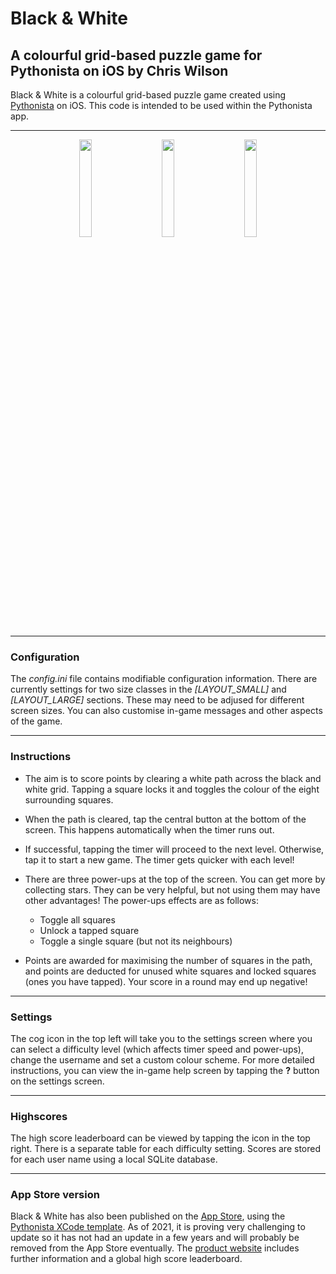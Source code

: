 # Black & White
## A colourful grid-based puzzle game for Pythonista on iOS by Chris Wilson

Black & White is a colourful grid-based puzzle game created using [Pythonista](http://omz-software.com/pythonista/) on iOS. This code is intended to be used within the Pythonista app.

***

<p align="center">
    <img src="https://www.chrisandkathy.co.uk/blackwhite/images/1.png" width="20%">
    &nbsp;&nbsp;&nbsp;&nbsp;&nbsp;&nbsp;
    <img src="https://www.chrisandkathy.co.uk/blackwhite/images/2.png" width="20%">
    &nbsp;&nbsp;&nbsp;&nbsp;&nbsp;&nbsp;
    <img src="https://www.chrisandkathy.co.uk/blackwhite/images/3.png" width="20%">
</p>

***

### Configuration

The *config.ini* file contains modifiable configuration information. There are currently settings for two size classes in the *[LAYOUT_SMALL]* and *[LAYOUT_LARGE]* sections. These may need to be adjused for different screen sizes. You can also customise in-game messages and other aspects of the game.

***

### Instructions

- The aim is to score points by clearing a white path across the black and white grid. Tapping a square locks it and toggles the colour of the eight surrounding squares. 

- When the path is cleared, tap the central button at the bottom of the screen. This happens automatically when the timer runs out.

- If successful, tapping the timer will proceed to the next level. Otherwise, tap it to start a new game. The timer gets quicker with each level!

- There are three power-ups at the top of the screen. You can get more by collecting stars. They can be very helpful, but not using them may have other advantages! The power-ups effects are as follows: 
    - Toggle all squares
    - Unlock a tapped square
    - Toggle a single square (but not its neighbours)

- Points are awarded for maximising the number of squares in the path, and points are deducted for unused white squares and locked squares (ones you have tapped). Your score in a round may end up negative!

***

### Settings

The cog icon in the top left will take you to the settings screen where you can select a difficulty level (which affects timer speed and power-ups), change the username and set a custom colour scheme. For more detailed instructions, you can view the in-game help screen by tapping the **?** button on the settings screen.

***

### Highscores

The high score leaderboard can be viewed by tapping the icon in the top right. There is a separate table for each difficulty setting. Scores are stored for each user name using a local SQLite database.

***

### App Store version


Black & White has also been published on the [App Store](https://geo.itunes.apple.com/gb/app/black-white-grid-based-puzzle/id1102097118?mt=8), using the [Pythonista XCode template](https://github.com/omz/PythonistaAppTemplate). As of 2021, it is proving very challenging to update so it has not had an update in a few years and will probably be removed from the App Store eventually. The [product website](https://www.chrisandkathy.co.uk/blackwhite/) includes further information and a global high score leaderboard.
